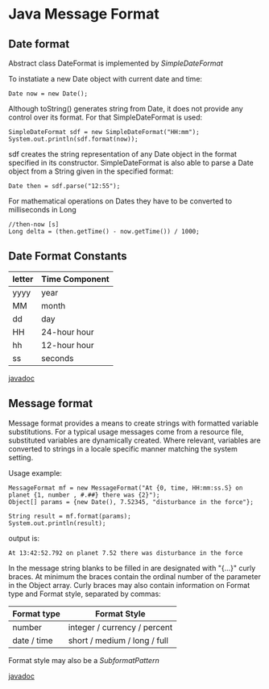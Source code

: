 Java Message Format
===

Date format
---
Abstract class DateFormat is implemented by *SimpleDateFormat*

To instatiate a new Date object with current date and time:

    Date now = new Date();

Although toString() generates string from Date, it does not provide any control over its format. For that SimpleDateFormat is used:

    SimpleDateFormat sdf = new SimpleDateFormat("HH:mm");
    System.out.println(sdf.format(now));

sdf creates the string representation of any Date object in the format specified in its constructor. SimpleDateFormat is also able to parse a Date object from a String given in the specified format:

    Date then = sdf.parse("12:55");

For mathematical operations on Dates they have to be converted to milliseconds in Long

    //then-now [s]
    Long delta = (then.getTime() - now.getTime()) / 1000;

Date Format Constants
---

letter | Time Component
--- | ---
yyyy | year
MM | month
dd | day
HH | 24-hour hour
hh | 12-hour hour
ss | seconds

[javadoc](http://docs.oracle.com/javase/1.4.2/docs/api/java/text/SimpleDateFormat.html)

Message format
---

Message format provides a means to create strings with formatted variable substitutions. For a typical usage messages come from a resource file, substituted variables are dynamically created. Where relevant, variables are converted to strings in a locale specific manner matching the system setting.

Usage example:

    MessageFormat mf = new MessageFormat("At {0, time, HH:mm:ss.S} on planet {1, number , #.##} there was {2}");
    Object[] params = {new Date(), 7.52345, "disturbance in the force"};

    String result = mf.format(params);
    System.out.println(result);

output is:

    At 13:42:52.792 on planet 7.52 there was disturbance in the force

In the message string blanks to be filled in are designated with "{...}" curly braces. At minimum the braces contain the ordinal number of the parameter in the Object array. Curly braces may also contain information on Format type and Format style, separated by commas:

Format type | Format Style
--- | ---
number | integer / currency / percent
date / time | short / medium / long / full

Format style may also be a *SubformatPattern*

[javadoc](http://docs.oracle.com/javase/1.4.2/docs/api/java/text/MessageFormat.html)

